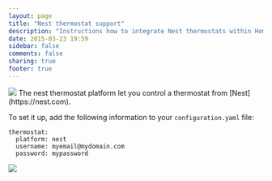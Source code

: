 ```yaml
---
layout: page
title: "Nest thermostat support"
description: "Instructions how to integrate Nest thermostats within Home Assistant."
date: 2015-03-23 19:59
sidebar: false
comments: false
sharing: true
footer: true
---
```


<img src='/images/supported_brands/nest_thermostat.png' class='brand pull-right' />
The nest thermostat platform let you control a thermostat from [Nest](https://nest.com).

To set it up, add the following information to your `configuration.yaml` file:

```
thermostat:
  platform: nest
  username: myemail@mydomain.com
  password: mypassword
```

<p class='img'>
  <img src='{{site_root}}/images/screenshots/nest-thermostat-card.png' />
</p>
